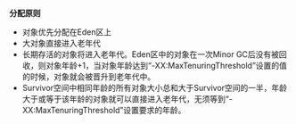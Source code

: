 **分配原则**

* 对象优先分配在Eden区上
* 大对象直接进入老年代
* 长期存活的对象将进入老年代。Eden区中的对象在一次Minor GC后没有被回收，则对象年龄+1，当对象年龄达到“-XX:MaxTenuringThreshold”设置的值的时候，对象就会被晋升到老年代中。
* Survivor空间中相同年龄的所有对象大小总和大于Survivor空间的一半，年龄大于或等于该年龄的对象就可以直接进入老年代，无须等到“-XX:MaxTenuringThreshold”设置要求的年龄。
